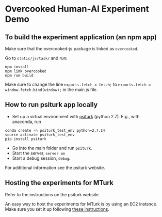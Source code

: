 # Overcooked Human-AI Experiment Demo

## To build the experiment application (an npm app)
Make sure that the overcooked-js package is linked as `overcooked`.

Go to `static/js/task/` and run:

```
npm install
npm link overcooked
npm run build
```

Make sure to change the line
```exports.fetch = fetch;```
to
```exports.fetch = window.fetch.bind(window);``` in the main js file.

## How to run psiturk app locally
- Set up a virtual environment with [psiturk](https://psiturk.org/)
(python 2.7). E.g., with anaconda, run
```
conda create -n psiturk_test_env python=2.7.14
source activate psiturk_test_env
pip install psiturk
```
- Go into the main folder and run `psiturk`.
- Start the server, `server on`
- Start a debug session, `debug`.

For additional information see the psiturk website.

## Hosting the experiments for MTurk

Refer to the instructions on the psiturk website.

An easy way to host the experiments for MTurk is by using an EC2 instance. Make sure you set it up following [these instructions](https://psiturk.readthedocs.io/en/latest/amazon_ec2.html).


